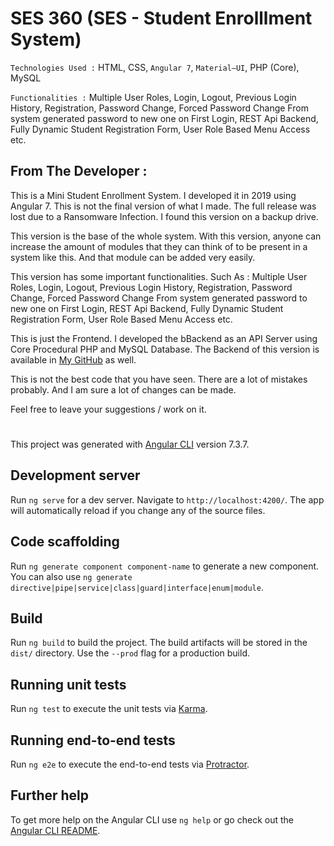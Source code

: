 # SES 360 (SES - Student Enrolllment System)

`Technologies Used :` HTML, CSS, `Angular 7`, `Material–UI`, PHP (Core), MySQL

`Functionalities :` Multiple User Roles, Login, Logout, Previous Login History, Registration, Password Change, Forced Password Change From system generated password to new one
on First Login, REST Api Backend, Fully Dynamic Student Registration Form, User Role Based Menu
Access etc.

## From The Developer :

This is a Mini Student Enrollment System. I developed it in 2019 using Angular 7. This is not the final version of what I made. The full release was lost due to a Ransomware Infection. I found this version on a backup drive.

This version is the base of the whole system. With this version, anyone can increase the amount of modules that they can think of to be present in a system like this. And that module can be added very easily.

This version has some important functionalities. Such As : Multiple User Roles, Login, Logout, Previous Login History, Registration, Password Change, Forced Password Change From system generated password to new one on First Login, REST Api Backend, Fully Dynamic Student Registration Form, User Role Based Menu Access etc.

This is just the Frontend. I developed the bBackend as an API Server using Core Procedural PHP and MySQL Database. The Backend of this version is available in [My GitHub](https://www.github.com/ArijitCodes) as well.

This is not the best code that you have seen. There are a lot of mistakes probably. And I am sure a lot of changes can be made.

Feel free to leave your suggestions / work on it.

#

This project was generated with [Angular CLI](https://github.com/angular/angular-cli) version 7.3.7.

## Development server

Run `ng serve` for a dev server. Navigate to `http://localhost:4200/`. The app will automatically reload if you change any of the source files.

## Code scaffolding

Run `ng generate component component-name` to generate a new component. You can also use `ng generate directive|pipe|service|class|guard|interface|enum|module`.

## Build

Run `ng build` to build the project. The build artifacts will be stored in the `dist/` directory. Use the `--prod` flag for a production build.

## Running unit tests

Run `ng test` to execute the unit tests via [Karma](https://karma-runner.github.io).

## Running end-to-end tests

Run `ng e2e` to execute the end-to-end tests via [Protractor](http://www.protractortest.org/).

## Further help

To get more help on the Angular CLI use `ng help` or go check out the [Angular CLI README](https://github.com/angular/angular-cli/blob/master/README.md).
